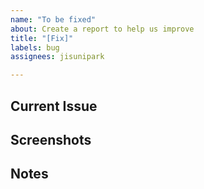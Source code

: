 ```yaml
---
name: "To be fixed"
about: Create a report to help us improve
title: "[Fix]"
labels: bug
assignees: jisunipark

---
```


**Current Issue**
-

**Screenshots**
-


**Notes**
-
